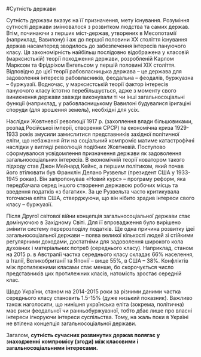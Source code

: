 #Сутність держави
<p>Сутність держави вказує на її призначення, мету існування. Розуміння сутності держави змінювалося з розвитком людства та самих держав. Втім, починаючи з перших міст-держав, утворених в Месопотамії (наприклад, Вавилону) і аж до першої половини ХХ століття існування держав насамперед зводилось до забезпечення інтересів пануючого класу. Ця закономірність найбільш послідовно відображена у класовій (марксистькій) теорії походження держави, розробленій Карлом Марксом та Фрідріхом Енгельсом у першій половині ХІХ століття. Відповідно до цієї теорії рабовласницька держава – це держава для задоволення інтересів рабовласників, феодальна – феодалів, буржуазна – буржуазії. Водночас, у марксистській теорії фактор інтересів пануючого класу істотно перебільшується, адже з моменту свого виникнення держави завжди виконували ті чи інші загальносоціальні функції (наприклад, у рабовласницькому Вавилоні будувалися іригаціні споруди (для зрошення земель), необхідні для усіх.</p>
<p>Наслідки Жовтневої революції 1917 р. (захоплення влади більшовиками, розпад Російської імперії, створення СРСР) та економічна криза 1929-1933 років змусили замислитися представників західної політичної еліти, що небажання йти на соціальний компроміс матиме катастрофічні наслідки у вигляді революцій подібних Жовтневій. Поступово сформувалося усвідомлення призначення держави як задоволення загальносоціальних інтересів. В економічній теорії новатором такого підходу став Джон Мейнард Кейнс, а першим політиком, який почав його втілювати був Франклін Делано Рузвельт (президент США у 1933-1945 роках). Він запропонував «Новий курс» – програму реформ, яка передбачала серед іншого створення державою робочих місць та введення податків «з багатих». За це Рузвельта часто критикувала тогочасна еліта США, стверджуючи, що він нібито зрадив інтереси свого класу – буржуазії.</p>
<p>Після Другої світової війни концепція загальносоціальної держави стає домінуючою в Західному Світі. Для її впровадження було вирішено змінити систему перерозподілу податків. Ще одна причина розвитку ідеї загальносоціальної держави – поява великої кількості людей зі стійкими регулярними доходами, достатніми для задоволення широкого кола духовних і матеріальних потреб (середнього класу). Наприклад, станом на 2015 р. в Австралії частка середнього класу складає 66% населення, в Італії, Великобританії та Японії – вище 55%, в США – 38%. Конфліктів між протилежними класами стає менше, бо скорочується число представників цих протилежних класів, натомість зростає середній клас.</p>
<p>Щодо України, станом на 2014-2015 роки за різними даними частка середнього класу становить 1.5-15% (дуже низький показник). Важливо також наголосити, що нинішня українська еліта (зокрема, політична) має риси феодальної чи ранньобуржуазної, тобто дбає лише про власні інтереси ігноруючи інтереси суспільства. Тому, на жаль поки в Україні не втілена концепція загальносоціальної держави. </p>
<p>Загалом, <b>сутність сучасних розвинутих держав полягає у знаходженні компромісу (згоди) між класовими і загальносоціальними інтересами.</b></p>
